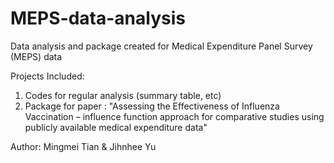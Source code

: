 # MEPS-data-analysis
Data analysis and package created for Medical Expenditure Panel Survey (MEPS) data 

Projects Included:
1. Codes for regular analysis (summary table, etc)
2. Package for paper : "Assessing the Effectiveness of Influenza Vaccination – influence function approach for comparative studies using publicly available medical expenditure data"

Author: Mingmei Tian & Jihnhee Yu
